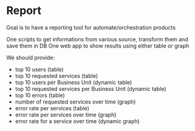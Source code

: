 # Report
Goal is to have a reporting tool for automate/orchestration products

One scripts to get informations from various source, transform them and
save them in DB
One web app to show results using either table or graph

We should provide:
- top 10 users (table)
- top 10 requested services (table)
- top 10 users per Business Unit (dynamic table)
- top 10 requested services per Business Unit (dynamic table)
- top 10 errors (table)
- number of requested services over time (graph)
- error rate per services (table)
- error rate per services over time (graph)
- error rate for a service over time (dynamic graph)
